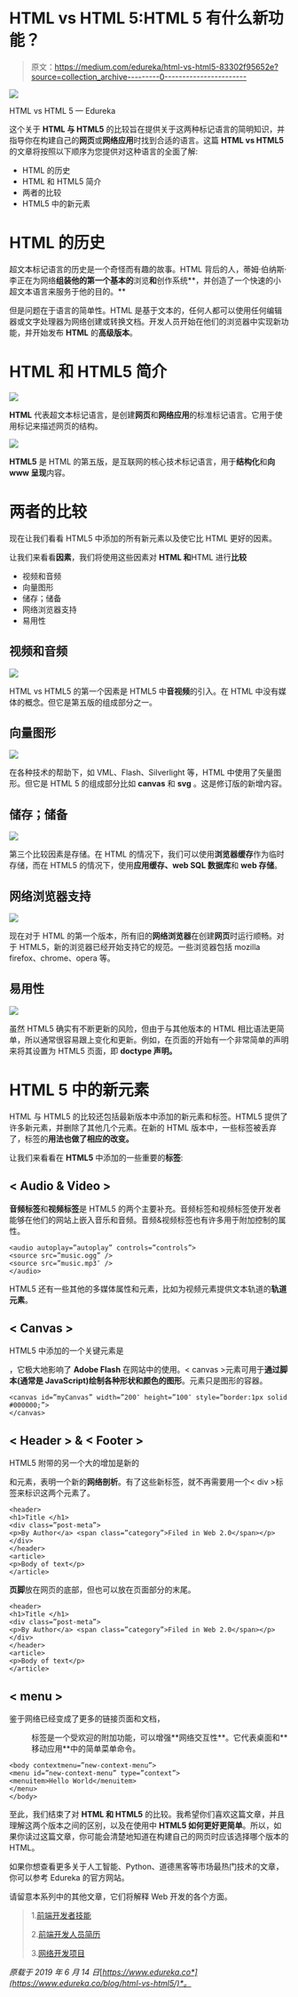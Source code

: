 # HTML vs HTML 5:HTML 5 有什么新功能？

> 原文：<https://medium.com/edureka/html-vs-html5-83302f95652e?source=collection_archive---------0----------------------->

![](img/77e05f2cdda87cc85beaa80329e7901d.png)

HTML vs HTML 5 — Edureka

这个关于 **HTML 与 HTML5** 的比较旨在提供关于这两种标记语言的简明知识，并指导你在构建自己的**网页**或**网络应用**时找到合适的语言。这篇 **HTML vs HTML5** 的文章将按照以下顺序为您提供对这种语言的全面了解:

*   HTML 的历史
*   HTML 和 HTML5 简介
*   两者的比较
*   HTML5 中的新元素

# HTML 的历史

超文本标记语言的历史是一个奇怪而有趣的故事。HTML 背后的人，蒂姆·伯纳斯·李正在为网络**组装他的第一个基本的**浏览**和**创作系统**，并创造了一个快速的小超文本语言来服务于他的目的。**

但是问题在于语言的简单性。HTML 是基于文本的，任何人都可以使用任何编辑器或文字处理器为网络创建或转换文档。开发人员开始在他们的浏览器中实现新功能，并开始发布 **HTML** 的**高级版本**。

# HTML 和 HTML5 简介

![](img/936a0d0b37998c001ac7c7ac1fafb137.png)

**HTML** 代表超文本标记语言，是创建**网页**和**网络应用**的标准标记语言。它用于使用标记来描述网页的结构。

![](img/4c101b4f155166bd66daab18dbcb19c1.png)

**HTML5** 是 HTML 的第五版，是互联网的核心技术标记语言，用于**结构化**和**向 **www** 呈现**内容。

# 两者的比较

现在让我们看看 HTML5 中添加的所有新元素以及使它比 HTML 更好的因素。

让我们来看看**因素**，我们将使用这些因素对 **HTML 和**HTML 进行**比较**

*   视频和音频
*   向量图形
*   储存；储备
*   网络浏览器支持
*   易用性

## 视频和音频

![](img/3d9257c9300f146e386077cd7d3757b4.png)

HTML vs HTML5 的第一个因素是 HTML5 中**音视频**的引入。在 HTML 中没有媒体的概念。但它是第五版的组成部分之一。

## 向量图形

![](img/a13170067cab50007c9bafb710fe2fe6.png)

在各种技术的帮助下，如 VML、Flash、Silverlight 等，HTML 中使用了矢量图形。但它是 HTML 5 的组成部分比如 **canvas** 和 **svg** 。这是修订版的新增内容。

## 储存；储备

![](img/0f4ac52c8d87e189bb244d9dc7caa417.png)

第三个比较因素是存储。在 HTML 的情况下，我们可以使用**浏览器缓存**作为临时存储，而在 HTML5 的情况下，使用**应用缓存、web SQL 数据库**和 **web 存储**。

## 网络浏览器支持

![](img/fad01e2bc82a7bd67492549d8e740b04.png)

现在对于 HTML 的第一个版本，所有旧的**网络浏览器**在创建**网页**时运行顺畅。对于 HTML5，新的浏览器已经开始支持它的规范。一些浏览器包括 mozilla firefox、chrome、opera 等。

## 易用性

![](img/f86d4fd4d50ca644fc359fa79ba4a7f8.png)

虽然 HTML5 确实有不断更新的风险，但由于与其他版本的 HTML 相比语法更简单，所以通常很容易跟上变化和更新。例如，在页面的开始有一个非常简单的声明来将其设置为 HTML5 页面，即 **doctype 声明。**

# HTML 5 中的新元素

HTML 与 HTML5 的比较还包括最新版本中添加的新元素和标签。HTML5 提供了许多新元素，并删除了其他几个元素。在新的 HTML 版本中，一些标签被丢弃了，标签的**用法也做了相应的改变。**

让我们来看看在 **HTML5** 中添加的一些重要的**标签**:

## < Audio & Video >

**音频标签**和**视频标签**是 HTML5 的两个主要补充。音频标签和视频标签使开发者能够在他们的网站上嵌入音乐和音频。音频&视频标签也有许多用于附加控制的属性。

```
<audio autoplay=”autoplay” controls=”controls”>
<source src=”music.ogg” />
<source src=”music.mp3″ />
</audio>
```

HTML5 还有一些其他的多媒体属性和元素，比如为视频元素提供文本轨道的**轨道元素**。

## < Canvas >

HTML5 中添加的一个关键元素是

<canvas>，它极大地影响了 **Adobe Flash** 在网站中的使用。< canvas >元素可用于**通过脚本(通常是 JavaScript)绘制各种形状和颜色的图形**。元素只是图形的容器。</canvas>

```
<canvas id=”myCanvas” width=”200″ height=”100″ style=”border:1px solid #000000;”>
</canvas>
```

## < Header > & < Footer >

HTML5 附带的另一个大的增加是新的

和元素，表明一个新的**网络剖析**。有了这些新标签，就不再需要用一个< div >标签来标识这两个元素了。

```
<header>
<h1>Title </h1>
<div class=”post-meta”>
<p>By Author</a> <span class=”category”>Filed in Web 2.0</span></p> 
</div>
</header>
<article>
<p>Body of text</p>
</article>
```

**页脚**放在网页的底部，但也可以放在页面部分的末尾。

```
<header>
<h1>Title </h1>
<div class=”post-meta”>
<p>By Author</a> <span class=”category”>Filed in Web 2.0</span></p> 
</div>
</header>
<article>
<p>Body of text</p>
</article>
```

## < menu >

鉴于网络已经变成了更多的链接页面和文档，

<menu>标签是一个受欢迎的附加功能，可以增强**网络交互性**。它代表桌面和**移动应用**中的简单菜单命令。</menu>

```
<body contextmenu=”new-context-menu”>
<menu id=”new-context-menu” type=”context”>
<menuitem>Hello World</menuitem>
</menu>
</body>
```

至此，我们结束了对 **HTML 和 HTML5** 的比较。我希望你们喜欢这篇文章，并且理解这两个版本之间的区别，以及在使用中 **HTML5 如何更好更简单**。所以，如果你读过这篇文章，你可能会清楚地知道在构建自己的网页时应该选择哪个版本的 HTML。

如果你想查看更多关于人工智能、Python、道德黑客等市场最热门技术的文章，你可以参考 Edureka 的官方网站。

请留意本系列中的其他文章，它们将解释 Web 开发的各个方面。

> 1.[前端开发者技能](/edureka/front-end-developer-skills-ebb32d19f488)
> 
> 2.[前端开发人员简历](/edureka/front-end-developer-resume-c3d443f98296)
> 
> 3.[网络开发项目](/edureka/web-development-projects-b01f0fe85d3f)

*原载于 2019 年 6 月 14 日*[*https://www.edureka.co*](https://www.edureka.co/blog/html-vs-html5/)*。*